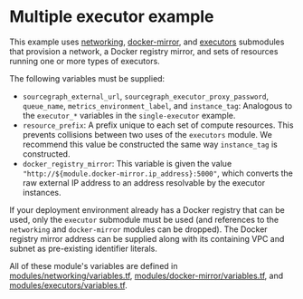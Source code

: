 # Multiple executor example

This example uses [networking](https://registry.terraform.io/modules/sourcegraph/executors/aws/4.4.0/submodules/networking), [docker-mirror](https://registry.terraform.io/modules/sourcegraph/executors/aws/4.4.0/submodules/docker-mirror), and [executors](https://registry.terraform.io/modules/sourcegraph/executors/aws/4.4.0/submodules/executors) submodules that provision a network, a Docker registry mirror, and sets of resources running one or more types of executors.

The following variables must be supplied:

- `sourcegraph_external_url`, `sourcegraph_executor_proxy_password`, `queue_name`, `metrics_environment_label`, and `instance_tag`: Analogous to the `executor_*` variables in the `single-executor` example.
- `resource_prefix`: A prefix unique to each set of compute resources. This prevents collisions between two uses of the `executors` module. We recommend this value be constructed the same way `instance_tag` is constructed.
- `docker_registry_mirror`: This variable is given the value `"http://${module.docker-mirror.ip_address}:5000"`, which converts the raw external IP address to an address resolvable by the executor instances.

If your deployment environment already has a Docker registry that can be used, only the `executor` submodule must be used (and references to the `networking` and `docker-mirror` modules can be dropped). The Docker registry mirror address can be supplied along with its containing VPC and subnet as pre-existing identifier literals.

All of these module's variables are defined in [modules/networking/variables.tf](https://github.com/sourcegraph/terraform-aws-executors/blob/v4.4.0/modules/networking/variables.tf), [modules/docker-mirror/variables.tf](https://github.com/sourcegraph/terraform-aws-executors/blob/v4.4.0/modules/docker-mirror/variables.tf), and [modules/executors/variables.tf](https://github.com/sourcegraph/terraform-aws-executors/blob/v4.4.0/modules/executors/variables.tf).
